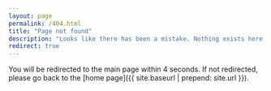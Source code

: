 ```yaml
---
layout: page
permalink: /404.html
title: "Page not found"
description: "Looks like there has been a mistake. Nothing exists here."
redirect: true
---
```


You will be redirected to the main page within 4 seconds. If not redirected, please go back to the [home page]({{ site.baseurl | prepend: site.url }}).

